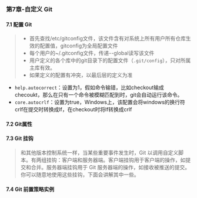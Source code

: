 ### 第7章-自定义 Git

#### 7.1 配置 Git

> - 首先查找/etc/gitconfig文件，该文件含有对系统上所有用户所有仓库生效的配置值，gitconfig为全局配置文件
> - 每个用户的~/.gitconfig文件，传递--global读写该文件
> - 用户定义的各个库中的git目录下的配置文件（`.git/config`），只对所属主库有效。
> - 如果定义的配置有冲突，以最后层的定义为准

- `help.autocorrect`：设置为1，假如命令输错，比如checkout输成checoukt，那么在只有一个命令被模糊匹配到时，git会自动运行该命令。
- `core.autocrlf`：设置为true，Windows上，该配置会将windows的换行符crlf在提交时转换成lf，在checkout时将lf转换成crlf

#### 7.2 Git属性

#### 7.3 Git 挂钩

> 和其他版本控制系统一样，当某些重要事件发生时，Git 以调用自定义脚本。有两组挂钩：客户端和服务器端。客户端挂钩用于客户端的操作，如提交和合并。服务器端挂钩用于 Git 服务器端的操作，如接收被推送的提交。你可以随意地使用这些挂钩，下面会讲解其中一些。

#### 7.4 Git 前置策略实例




